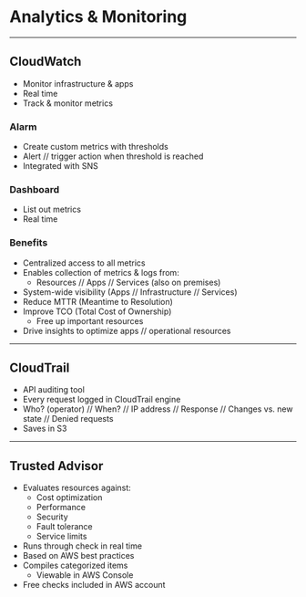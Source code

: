 # Analytics & Monitoring
___
## CloudWatch
- Monitor infrastructure & apps
- Real time
- Track & monitor metrics
### Alarm
- Create custom metrics with thresholds
- Alert // trigger action when threshold is reached
- Integrated with SNS
### Dashboard
- List out metrics
- Real time
### Benefits
- Centralized access to all metrics
- Enables collection of metrics & logs from:
	- Resources // Apps // Services (also on premises)
- System-wide visibility (Apps // Infrastructure // Services)
- Reduce MTTR (Meantime to Resolution)
- Improve TCO (Total Cost of Ownership)
	- Free up important resources
- Drive insights to optimize apps // operational resources
___
## CloudTrail
- API auditing tool
- Every request logged in CloudTrail engine
- Who? (operator) // When? // IP address // Response // Changes vs. new state // Denied requests
- Saves in S3
___
## Trusted Advisor
- Evaluates resources against:
	- Cost optimization
	- Performance
	- Security
	- Fault tolerance
	- Service limits
- Runs through check in real time
- Based on AWS best practices
- Compiles categorized items
	- Viewable in AWS Console
- Free checks included in AWS account